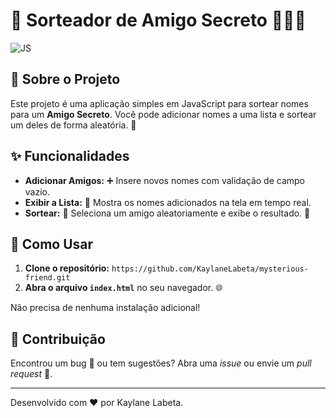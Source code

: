 # 🎁 Sorteador de Amigo Secreto 🧑‍🤝‍🧑

![JS](https://img.shields.io/badge/JavaScript-F7DF1E?style=for-the-badge&logo=javascript&logoColor=black)

## 📝 Sobre o Projeto

Este projeto é uma aplicação simples em JavaScript para sortear nomes para um **Amigo Secreto**. Você pode adicionar nomes a uma lista e sortear um deles de forma aleatória. 🎉

## ✨ Funcionalidades

* **Adicionar Amigos:** ➕ Insere novos nomes com validação de campo vazio.
* **Exibir a Lista:** 📜 Mostra os nomes adicionados na tela em tempo real.
* **Sortear:** 🎰 Seleciona um amigo aleatoriamente e exibe o resultado. 🥳

## 🚀 Como Usar

1.  **Clone o repositório:** `https://github.com/KaylaneLabeta/mysterious-friend.git`
2.  **Abra o arquivo `index.html`** no seu navegador. 🌐

Não precisa de nenhuma instalação adicional!

## 🤝 Contribuição

Encontrou um bug 🐛 ou tem sugestões? Abra uma *issue* ou envie um *pull request* 🚀.

---

Desenvolvido com ❤️ por Kaylane Labeta.
